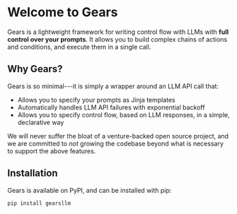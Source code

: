 # Welcome to Gears

Gears is a lightweight framework for writing control flow with LLMs with **full control over your prompts**. It allows you to build complex chains of actions and conditions, and execute them in a single call.

## Why Gears?

Gears is so minimal---it is simply a wrapper around an LLM API call that:

- Allows you to specify your prompts as Jinja templates
- Automatically handles LLM API failures with exponential backoff
- Allows you to specify control flow, based on LLM responses, in a simple, declarative way

We will never suffer the bloat of a venture-backed open source project, and we are committed to _not_ growing the codebase beyond what is necessary to support the above features.

## Installation

Gears is available on PyPI, and can be installed with pip:

```bash
pip install gearsllm
```

